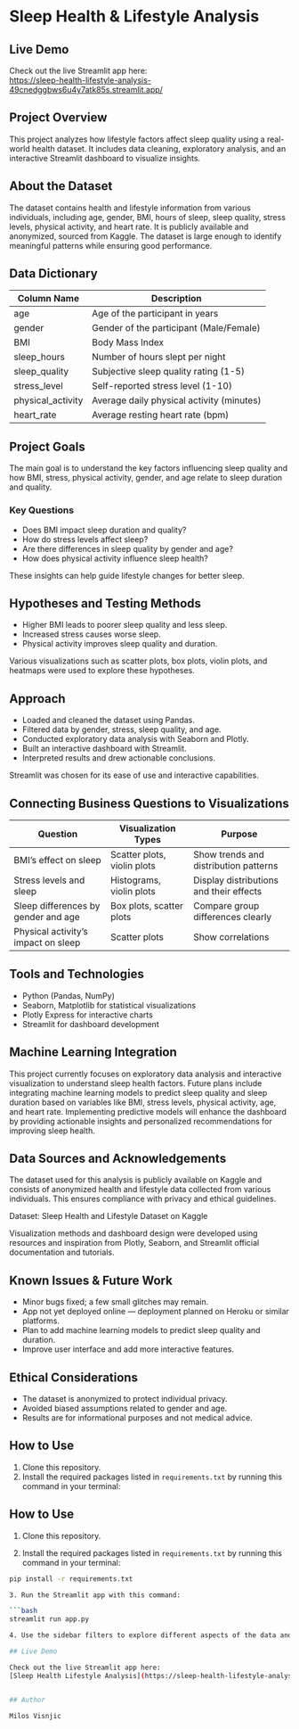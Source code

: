 # Sleep Health & Lifestyle Analysis

## Live Demo

Check out the live Streamlit app here:  
https://sleep-health-lifestyle-analysis-49cnedggbws6u4y7atk85s.streamlit.app/

## Project Overview  
This project analyzes how lifestyle factors affect sleep quality using a real-world health dataset. It includes data cleaning, exploratory analysis, and an interactive Streamlit dashboard to visualize insights.

## About the Dataset  
The dataset contains health and lifestyle information from various individuals, including age, gender, BMI, hours of sleep, sleep quality, stress levels, physical activity, and heart rate. It is publicly available and anonymized, sourced from Kaggle. The dataset is large enough to identify meaningful patterns while ensuring good performance.

## Data Dictionary  
| Column Name       | Description                                      |  
|-------------------|-------------------------------------------------|  
| age               | Age of the participant in years                  |  
| gender            | Gender of the participant (Male/Female)          |  
| BMI               | Body Mass Index                                   |  
| sleep_hours       | Number of hours slept per night                   |  
| sleep_quality    | Subjective sleep quality rating (1-5)             |  
| stress_level    | Self-reported stress level (1-10)                   |  
| physical_activity | Average daily physical activity (minutes)         |  
| heart_rate       | Average resting heart rate (bpm)                   |  

## Project Goals  
The main goal is to understand the key factors influencing sleep quality and how BMI, stress, physical activity, gender, and age relate to sleep duration and quality.

### Key Questions  
- Does BMI impact sleep duration and quality?  
- How do stress levels affect sleep?  
- Are there differences in sleep quality by gender and age?  
- How does physical activity influence sleep health?  

These insights can help guide lifestyle changes for better sleep.

## Hypotheses and Testing Methods  
- Higher BMI leads to poorer sleep quality and less sleep.  
- Increased stress causes worse sleep.  
- Physical activity improves sleep quality and duration.

Various visualizations such as scatter plots, box plots, violin plots, and heatmaps were used to explore these hypotheses.

## Approach  
- Loaded and cleaned the dataset using Pandas.  
- Filtered data by gender, stress, sleep quality, and age.  
- Conducted exploratory data analysis with Seaborn and Plotly.  
- Built an interactive dashboard with Streamlit.  
- Interpreted results and drew actionable conclusions.

Streamlit was chosen for its ease of use and interactive capabilities.

## Connecting Business Questions to Visualizations  

| Question                       | Visualization Types             | Purpose                                |  
|-------------------------------|--------------------------------|---------------------------------------|  
| BMI’s effect on sleep          | Scatter plots, violin plots     | Show trends and distribution patterns |  
| Stress levels and sleep        | Histograms, violin plots        | Display distributions and their effects |  
| Sleep differences by gender and age | Box plots, scatter plots | Compare group differences clearly      |  
| Physical activity’s impact on sleep | Scatter plots            | Show correlations                      |  

## Tools and Technologies  
- Python (Pandas, NumPy)  
- Seaborn, Matplotlib for statistical visualizations  
- Plotly Express for interactive charts  
- Streamlit for dashboard development  

## Machine Learning Integration  
This project currently focuses on exploratory data analysis and interactive visualization to understand sleep health factors. Future plans include integrating machine learning models to predict sleep quality and sleep duration based on variables like BMI, stress levels, physical activity, age, and heart rate. Implementing predictive models will enhance the dashboard by providing actionable insights and personalized recommendations for improving sleep health.

## Data Sources and Acknowledgements  
The dataset used for this analysis is publicly available on Kaggle and consists of anonymized health and lifestyle data collected from various individuals. This ensures compliance with privacy and ethical guidelines.

Dataset: Sleep Health and Lifestyle Dataset on Kaggle

Visualization methods and dashboard design were developed using resources and inspiration from Plotly, Seaborn, and Streamlit official documentation and tutorials.

## Known Issues & Future Work  
- Minor bugs fixed; a few small glitches may remain.  
- App not yet deployed online — deployment planned on Heroku or similar platforms.  
- Plan to add machine learning models to predict sleep quality and duration.  
- Improve user interface and add more interactive features.  

## Ethical Considerations  
- The dataset is anonymized to protect individual privacy.  
- Avoided biased assumptions related to gender and age.  
- Results are for informational purposes and not medical advice.  

## How to Use  
1. Clone this repository.  
2. Install the required packages listed in `requirements.txt` by running this command in your terminal:  


## How to Use

1. Clone this repository.

2. Install the required packages listed in `requirements.txt` by running this command in your terminal:

```bash
pip install -r requirements.txt

3. Run the Streamlit app with this command:

```bash
streamlit run app.py

4. Use the sidebar filters to explore different aspects of the data and see how various lifestyle factors affect sleep quality.

## Live Demo

Check out the live Streamlit app here:  
[Sleep Health Lifestyle Analysis](https://sleep-health-lifestyle-analysis-49cnedggbws6u4y7atk85s.streamlit.app/)


## Author

Milos Visnjic